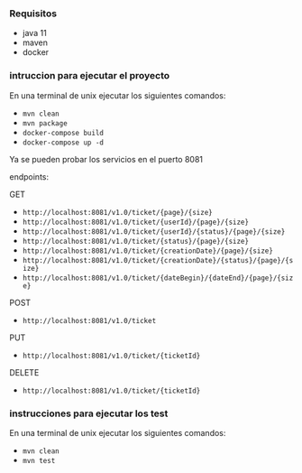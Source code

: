 ### Requisitos

- java 11
- maven
- docker

### intruccion para ejecutar el proyecto

En una terminal de unix ejecutar los siguientes comandos:

* `mvn clean`
* `mvn package`
* `docker-compose build`
* `docker-compose up -d`

Ya se pueden probar los servicios en el puerto 8081

endpoints:

GET
* `http://localhost:8081/v1.0/ticket/{page}/{size}`
* `http://localhost:8081/v1.0/ticket/{userId}/{page}/{size}`
* `http://localhost:8081/v1.0/ticket/{userId}/{status}/{page}/{size}`
* `http://localhost:8081/v1.0/ticket/{status}/{page}/{size}`
* `http://localhost:8081/v1.0/ticket/{creationDate}/{page}/{size}`
* `http://localhost:8081/v1.0/ticket/{creationDate}/{status}/{page}/{size}`
* `http://localhost:8081/v1.0/ticket/{dateBegin}/{dateEnd}/{page}/{size}`

POST
* `http://localhost:8081/v1.0/ticket`

PUT
* `http://localhost:8081/v1.0/ticket/{ticketId}`

DELETE
* `http://localhost:8081/v1.0/ticket/{ticketId}`

### instrucciones para ejecutar los test

En una terminal de unix ejecutar los siguientes comandos:

* `mvn clean`
* `mvn test`
